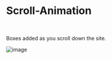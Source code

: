 # Scroll-Animation

<br>

Boxes added as you scroll down the site.

![image](https://user-images.githubusercontent.com/92387865/155810017-c7674d13-af69-4f90-97a3-f191f63910b9.png)
